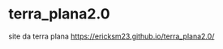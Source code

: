 # terra_plana2.0
 site da terra plana
<a href="https://ericksm23.github.io/terra_plana2.0/">https://ericksm23.github.io/terra_plana2.0/</a>
